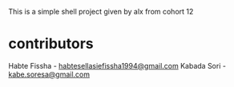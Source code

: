 This is a simple shell project
given by alx from cohort 12
# contributors

Habte Fissha - habtesellasiefissha1994@gmail.com
Kabada Sori - kabe.soresa@gmail.com

